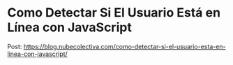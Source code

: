 # Como Detectar Si El Usuario Está en Línea con JavaScript
Post: https://blog.nubecolectiva.com/como-detectar-si-el-usuario-esta-en-linea-con-javascript/ 
